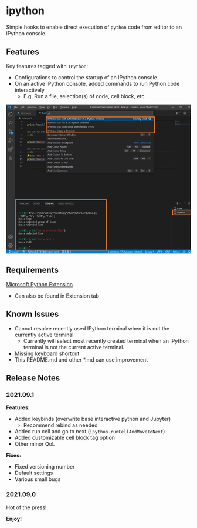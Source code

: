 # ipython

Simple hooks to enable direct execution of `python` code from editor to an IPython console.


## Features

Key features tagged with `IPython`:
- Configurations to control the startup of an IPython console
- On an active IPython console, added commands to run Python code interactively
    - E.g. Run a file, selection(s) of code, cell block, etc.

![feature X](md_img/vscode-ipython.png)

## Requirements

[Microsoft Python Extension](https://marketplace.visualstudio.com/items?itemName=ms-python.python)
- Can also be found in Extension tab

## Known Issues

- Cannot resolve recently used IPython terminal when it is not the currently active terminal
    - Currently will select most recently created terminal when an IPython terminal is not the current active terminal.
- Missing keyboard shortcut
- This README.md and other *.md can use improvement

## Release Notes

### 2021.09.1

**Features**:
- Added keybinds (overwrite base interactive python and Jupyter)
  - Recommend rebind as needed
- Added run cell and go to next (`ipython.runCellAndMoveToNext`)
- Added customizable cell block tag option
- Other minor QoL

**Fixes:**
- Fixed versioning number
- Default settings
- Various small bugs

### 2021.09.0

Hot of the press!

**Enjoy!**
